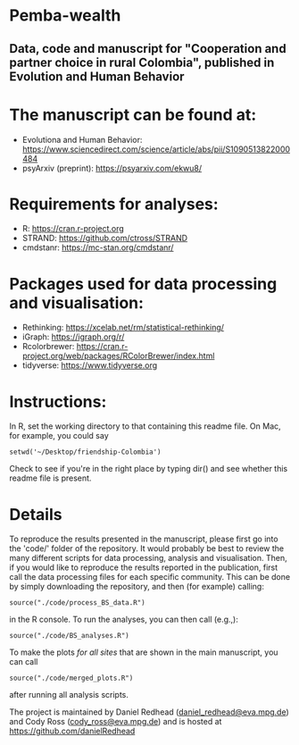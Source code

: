 # Pemba-wealth

Data, code and manuscript for "Cooperation and partner choice in rural Colombia", published in Evolution and Human Behavior
----------------------------

# The manuscript can be found at:

- Evolutiona and Human Behavior: https://www.sciencedirect.com/science/article/abs/pii/S1090513822000484
- psyArxiv (preprint): https://psyarxiv.com/ekwu8/

# Requirements for analyses:

- R: https://cran.r-project.org
- STRAND: https://github.com/ctross/STRAND
- cmdstanr: https://mc-stan.org/cmdstanr/

# Packages used for data processing and visualisation:

- Rethinking: https://xcelab.net/rm/statistical-rethinking/
- iGraph: https://igraph.org/r/
- Rcolorbrewer: https://cran.r-project.org/web/packages/RColorBrewer/index.html
- tidyverse: https://www.tidyverse.org

# Instructions:

In R, set the working directory to that containing this readme file. On Mac, for example, you could say

```
setwd('~/Desktop/friendship-Colombia')
```

Check to see if you're in the right place by typing dir() and see whether this readme file is present.

# Details

To reproduce the results presented in the manuscript, please first go into the 'code/' folder of the repository. It would probably be best to review the many different scripts for data processing, analysis and visualisation. Then, if you would like to reproduce the results reported in the publication, first call the data processing files for each specific community. This can be done by simply downloading the repository, and then (for example) calling:

``````````
source("./code/process_BS_data.R")
``````````

in the R console. To run the analyses, you can then call (e.g.,):

``````````
source("./code/BS_analyses.R")
``````````

To make the plots *for all sites* that are shown in the main manuscript, you can call

``````````
source("./code/merged_plots.R")
``````````

after running all analysis scripts.

The project is maintained by Daniel Redhead (daniel_redhead@eva.mpg.de) and Cody Ross (cody_ross@eva.mpg.de) and is hosted at https://github.com/danielRedhead
